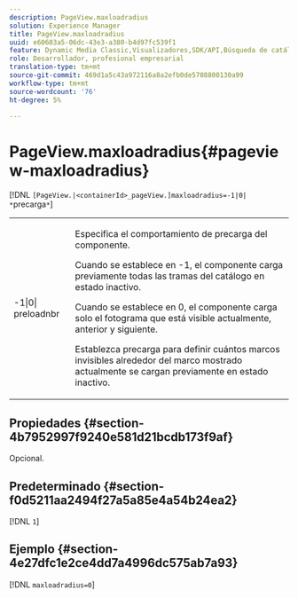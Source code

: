 ```yaml
---
description: PageView.maxloadradius
solution: Experience Manager
title: PageView.maxloadradius
uuid: e60603a5-06dc-43e3-a380-b4d97fc539f1
feature: Dynamic Media Classic,Visualizadores,SDK/API,Búsqueda de catálogos electrónicos
role: Desarrollador, profesional empresarial
translation-type: tm+mt
source-git-commit: 469d1a5c43a972116a8a2efb0de5708800130a99
workflow-type: tm+mt
source-wordcount: '76'
ht-degree: 5%

---
```



# PageView.maxloadradius{#pageview-maxloadradius}

[!DNL `[PageView.|<containerId>_pageView.]maxloadradius=-1|0| *`precarga`*`]

<table id="table_985ADD6C9BD04C629A84C9C625CCCFEB"> 
 <tbody> 
  <tr> 
   <td colname="col1"> <p><span class="codeph">-1|0|<span class="varname"> preloadnbr</span></span> </p> </td> 
   <td colname="col2"> <p>Especifica el comportamiento de precarga del componente. </p> <p>Cuando se establece en <span class="codeph"> -1</span>, el componente carga previamente todas las tramas del catálogo en estado inactivo. </p> <p> Cuando se establece en <span class="codeph"> 0</span>, el componente carga solo el fotograma que está visible actualmente, anterior y siguiente. </p> <p>Establezca <span class="codeph"><span class="varname"> precarga</span></span> para definir cuántos marcos invisibles alrededor del marco mostrado actualmente se cargan previamente en estado inactivo. </p> </td> 
  </tr> 
 </tbody> 
</table>

## Propiedades {#section-4b7952997f9240e581d21bcdb173f9af}

Opcional.

## Predeterminado {#section-f0d5211aa2494f27a5a85e4a54b24ea2}

[!DNL `1`]

## Ejemplo {#section-4e27dfc1e2ce4dd7a4996dc575ab7a93}

[!DNL `maxloadradius=0`]
